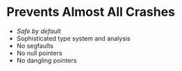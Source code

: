 # Prevents Almost All Crashes

* *Safe by default*
* Sophisticated type system and analysis
* No segfaults
* No null pointers
* No dangling pointers
